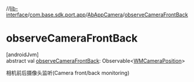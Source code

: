 //[lib-interface](../../../index.md)/[com.base.sdk.port.app](../index.md)/[AbAppCamera](index.md)/[observeCameraFrontBack](observe-camera-front-back.md)

# observeCameraFrontBack

[androidJvm]\
abstract val [observeCameraFrontBack](observe-camera-front-back.md): Observable&lt;[WMCameraPosition](../-w-m-camera-position/index.md)&gt;

相机前后摄像头监听(Camera front/back monitoring)
